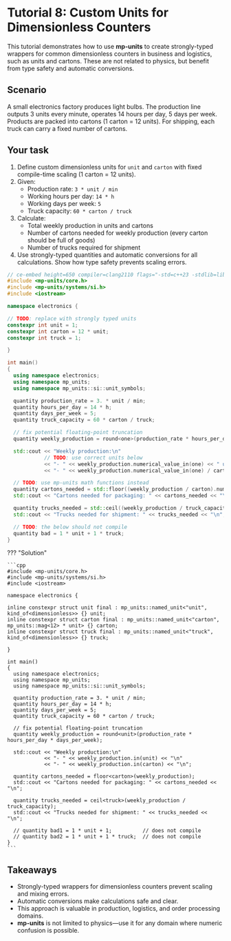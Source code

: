 # Tutorial 8: Custom Units for Dimensionless Counters

This tutorial demonstrates how to use **mp-units** to create strongly-typed wrappers for
common dimensionless counters in business and logistics, such as units and cartons.
These are not related to physics, but benefit from type safety and automatic conversions.

## Scenario

A small electronics factory produces light bulbs. The production line outputs 3 units every
minute, operates 14 hours per day, 5 days per week. Products are packed into cartons
(1 carton = 12 units). For shipping, each truck can carry a fixed number of cartons.

## Your task

1. Define custom dimensionless units for `unit` and `carton` with fixed
   compile-time scaling (1 carton = 12 units).
2. Given:
    - Production rate: `3 * unit / min`
    - Working hours per day: `14 * h`
    - Working days per week: `5`
    - Truck capacity: `60 * carton / truck`
3. Calculate:
    - Total weekly production in units and cartons
    - Number of cartons needed for weekly production (every carton should be full of goods)
    - Number of trucks required for shipment
4. Use strongly-typed quantities and automatic conversions for all calculations.
   Show how type safety prevents scaling errors.

```cpp
// ce-embed height=650 compiler=clang2110 flags="-std=c++23 -stdlib=libc++ -O3"
#include <mp-units/core.h>
#include <mp-units/systems/si.h>
#include <iostream>

namespace electronics {

// TODO: replace with strongly typed units
constexpr int unit = 1;
constexpr int carton = 12 * unit;
constexpr int truck = 1;

}

int main()
{
  using namespace electronics;
  using namespace mp_units;
  using namespace mp_units::si::unit_symbols;

  quantity production_rate = 3. * unit / min;
  quantity hours_per_day = 14 * h;
  quantity days_per_week = 5;
  quantity truck_capacity = 60 * carton / truck;

  // fix potential floating-point truncation
  quantity weekly_production = round<one>(production_rate * hours_per_day * days_per_week);

  std::cout << "Weekly production:\n"
            // TODO: use correct units below
            << "- " << weekly_production.numerical_value_in(one) << " unit\n"
            << "- " << weekly_production.numerical_value_in(one) / carton << " carton\n";

  // TODO: use mp-units math functions instead
  quantity cartons_needed = std::floor((weekly_production / carton).numerical_value_in(one));
  std::cout << "Cartons needed for packaging: " << cartons_needed << "\n";

  quantity trucks_needed = std::ceil((weekly_production / truck_capacity).numerical_value_in(one));
  std::cout << "Trucks needed for shipment: " << trucks_needed << "\n";

  // TODO: the below should not compile
  quantity bad = 1 * unit + 1 * truck;
}
```

??? "Solution"

    ```cpp
    #include <mp-units/core.h>
    #include <mp-units/systems/si.h>
    #include <iostream>

    namespace electronics {

    inline constexpr struct unit final : mp_units::named_unit<"unit", kind_of<dimensionless>> {} unit;
    inline constexpr struct carton final : mp_units::named_unit<"carton", mp_units::mag<12> * unit> {} carton;
    inline constexpr struct truck final : mp_units::named_unit<"truck", kind_of<dimensionless>> {} truck;

    }

    int main()
    {
      using namespace electronics;
      using namespace mp_units;
      using namespace mp_units::si::unit_symbols;

      quantity production_rate = 3. * unit / min;
      quantity hours_per_day = 14 * h;
      quantity days_per_week = 5;
      quantity truck_capacity = 60 * carton / truck;

      // fix potential floating-point truncation
      quantity weekly_production = round<unit>(production_rate * hours_per_day * days_per_week);

      std::cout << "Weekly production:\n"
                << "- " << weekly_production.in(unit) << "\n"
                << "- " << weekly_production.in(carton) << "\n";

      quantity cartons_needed = floor<carton>(weekly_production);
      std::cout << "Cartons needed for packaging: " << cartons_needed << "\n";

      quantity trucks_needed = ceil<truck>(weekly_production / truck_capacity);
      std::cout << "Trucks needed for shipment: " << trucks_needed << "\n";

      // quantity bad1 = 1 * unit + 1;          // does not compile
      // quantity bad2 = 1 * unit + 1 * truck;  // does not compile
    }
    ```


## Takeaways

- Strongly-typed wrappers for dimensionless counters prevent scaling and mixing errors.
- Automatic conversions make calculations safe and clear.
- This approach is valuable in production, logistics, and order processing domains.
- **mp-units** is not limited to physics—use it for any domain where numeric confusion
  is possible.
